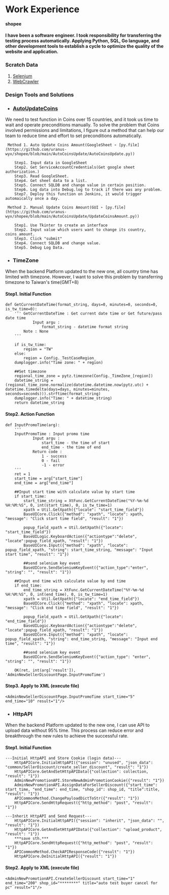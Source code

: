 # Work Experience
#### shopee

#### I have been a software engineer. I took responsibility for transferring the testing process automatically. Applying Python, SQL, Go language, and other development tools to establish a cycle to optimize the quality of the website and application.

### Scratch Data
1. [Selenium](https://github.com/uranus-wyx/shopee/blob/main/selenium%20script.py)
2. [WebCrawler](https://github.com/uranus-wyx/shopee/blob/main/crawler.py)

### Design Tools and Solutions

- ### [AutoUpdateCoins](https://github.com/uranus-wyx/shopee/tree/main/AutoCoinsUpdate)
We need to test function in Coins over 15 countries, and it took us time to wait and operate preconditions manually.
To solve the problem that Coins involved permissions and limitations, I figure out a method that can help our team to reduce time and effort to set preconditions automatically.

     Method 1. Auto Update Coins Amount(GoogleSheet ➢ [py.file](https://github.com/uranus-wyx/shopee/blob/main/AutoCoinsUpdate/AutoCoinsUpdate.py))

        Step1. Input data in GoogleSheet
        Step2. Get ServiceAccountCredentials(Get google sheet authorization.)
        Step3. Read GoogleSheet.
        Step4. Get sheet data to a list.
        Step5. Connect SQLDB and change value in certain position.
        Step6. Log data into Debug.log to track if there was any problem.
        Step7. Deploy this function on Jenkins, it would trigger automaically once a day.
    
     Method 2. Manual Update Coins Amount(GUI ➢ [py.file](https://github.com/uranus-wyx/shopee/blob/main/AutoCoinsUpdate/UpdateCoinsAmount.py))

        Step1. Use Tkinter to create an interface
        Step2. Input value which users want to change its country, coins_amount.
        Step3. Click "submit"
        Step4. Connect SQLDB and change value.
        Step5. Debug Log Data.

* ### TimeZone  
When the backend Platform updated to the new one, all country time has limited with timezone. 
However, I want to solve this problem by transferring timezone to Taiwan's time(GMT+8)

#### Step1. Initial Function
```
def GetCurrentDateTime(format_string, days=0, minutes=0, seconds=0, is_tw_time=0):
    ''' GetCurrentDateTime : Get current date time or Get future/pass date time
            Input argu :
                format_string - datetime format string
        Note : None
    '''

    if is_tw_time:
        region = "TW"
    else:
        region = Config._TestCaseRegion_
    dumplogger.info("Time zone: " + region)

    ##Set timezone
    regional_time_zone = pytz.timezone(Config._TimeZone_[region])
    datetime_string = (regional_time_zone.normalize(datetime.datetime.now(pytz.utc) + datetime.timedelta(days=days, minutes=minutes, seconds=seconds))).strftime(format_string)
    dumplogger.info("Time: " + datetime_string)
    return datetime_string
```

#### Step2. Action Function
```
def InputPromoTime(arg):
    '''
    InputPromoTime : Input promo time
            Input argu :
                start_time - the time of start
                end_time - the time of end
            Return code :
                1 - success
                0 - fail
                -1 - error
    '''
    ret = 1
    start_time = arg["start_time"]
    end_time = arg["end_time"]

    ##Input start time with calculate value by start time
    if start_time:
        start_time_string = XtFunc.GetCurrentDateTime("%Y-%m-%d %H:%M:%S", 0, int(start_time), 0, is_tw_time=1)
        xpath = Util.GetXpath({"locate": "start_time_field"})
        BaseUICore.Click({"method": "xpath", "locate": xpath, "message": "Click start time field", "result": "1"})

        popup_field_xpath = Util.GetXpath({"locate": "start_time_field"})
        BaseUILogic.KeyboardAction({"actiontype":"delete", "locate":popup_field_xpath, "result": "1"})
        BaseUICore.Input({"method": "xpath", "locate": popup_field_xpath, "string": start_time_string, "message": "Input start time", "result": "1"})

        ##send selenium key event
        BaseUICore.SendSeleniumKeyEvent({"action_type":"enter", "string": "", "result": "1"})

    ##Input end time with calculate value by end time
    if end_time:
        end_time_string = XtFunc.GetCurrentDateTime("%Y-%m-%d %H:%M:%S", 0, int(end_time), 0, is_tw_time=1)
        xpath = Util.GetXpath({"locate": "end_time_field"})
        BaseUICore.Click({"method": "xpath", "locate": xpath, "message": "Click end time field", "result": "1"})

        popup_field_xpath = Util.GetXpath({"locate": "end_time_field"})
        BaseUILogic.KeyboardAction({"actiontype":"delete", "locate":popup_field_xpath, "result": "1"})
        BaseUICore.Input({"method": "xpath", "locate": popup_field_xpath, "string": end_time_string, "message": "Input end time", "result": "1"})

        ##send selenium key event
        BaseUICore.SendSeleniumKeyEvent({"action_type": "enter", "string": "", "result": "1"})

    OK(ret, int(arg['result']), 'AdminNewSellerDiscountPage.InputPromoTime')
```

#### Step3. Apply to XML (execute file)
```
<AdminNewSellerDiscountPage.InputPromoTime start_time="5" end_time="10" result="1"/>
```

* ### HttpAPI   
When the backend Platform updated to the new one, I can use API to upload data without 95% time. This process can reduce error and breakthrough the new rules to achieve the successful rate.

#### Step1. Initial Function

```
---Initial HttpAPI and Store Cookie (login data)---
    HttpAPICore.InitialHttpAPI({"session": "unused", "json_data": "common/SellerDiscount/create_seller_discount", "result": "1"})
    HttpAPICore.GetAndSetHttpAPIData({"collection": collection, "result": "1"})
    AdminNewPromotionAPI.StoreNewAdminPromotionCookie({"result": "1"})
    AdminNewPromotionAPI.AssignDataForSellerDiscount({"start_time": start_time, "end_time": end_time, "shop_id": shop_id, "title":title, "result": "1"})
    APICommonMethod.ChangePayloadDictToStr({"result": "1"})
    HttpAPICore.SendHttpRequest({"http_method": "post", "result": "1"})

---Inherit HttpAPI and Send Request---
    HttpAPICore.InitialHttpAPI({"session": "inherit", "json_data": "", "result": "1"})
    HttpAPICore.GetAndSetHttpAPIData({"collection": "upload_product", "result": "1"})
    ***save sth.***
    HttpAPICore.SendHttpRequest({"http_method": "post", "result": "1"})
    APICommonMethod.CheckAPIResponseCode({"result": "1"})
    HttpAPICore.DeInitialHttpAPI({"result": "1"})
```
#### Step2. Apply to XML (execute file)
```
<AdminNewPromotionAPI.CreateSellerDiscount start_time="1" end_time="200" shop_id="********" title="auto test buyer cancel for pc" result="1"/>
```
